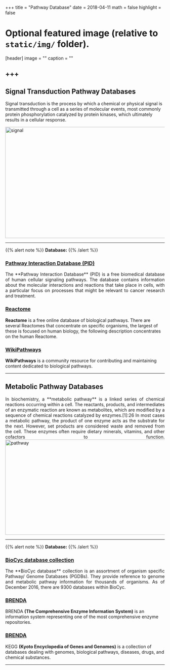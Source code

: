 +++
title = "Pathway Database"
date = 2018-04-11
math = false
highlight = false

# Optional featured image (relative to `static/img/` folder).
[header]
image = ""
caption = ""


+++
---

## Signal Transduction Pathway Databases

Signal transduction is the process by which a chemical or physical signal is transmitted through a cell as a series of molecular events, most commonly protein phosphorylation catalyzed by protein kinases, which ultimately results in a cellular response.

<img src="/img/database/signal.png" width= "700" height="350" alt="signal" align="center">

---
{{% alert note %}}
**Database:** 
{{% /alert %}}

### [Pathway Interaction Database (PID)](https://www.ncbi.nlm.nih.gov/pmc/articles/PMC2686461/)

<p align="justify">The **Pathway Interaction Database** (PID) is a free biomedical database of human cellular signaling pathways. The database contains information about the molecular interactions and reactions that take place in cells, with a particular focus on processes that might be relevant to cancer research and treatment.

### [Reactome](https://twitter.com/reactome)

**Reactome** is a free online database of biological pathways. There are several Reactomes that concentrate on specific organisms, the largest of these is focused on human biology, the following description concentrates on the human Reactome.

### [WikiPathways](https://www.wikipathways.org/index.php/WikiPathways)

**WikiPathways** is a community resource for contributing and maintaining content dedicated to biological pathways.

---

## Metabolic Pathway  Databases

<p align="justify">In biochemistry, a **metabolic pathway** is a linked series of chemical reactions occurring within a cell. The reactants, products, and intermediates of an enzymatic reaction are known as metabolites, which are modified by a sequence of chemical reactions catalyzed by enzymes.[1]:26 In most cases a metabolic pathway, the product of one enzyme acts as the substrate for the next. However, set products are considered waste and removed from the cell. These enzymes often require dietary minerals, vitamins, and other cofactors to function.

<img src="/img/database/pathway.png" width= "600" height="300" alt="pathway" align="center">

---
{{% alert note %}}
**Database:** 
{{% /alert %}}

### [BioCyc database collection](https://biocyc.org/)

<p align="justify">The **BioCyc database** collection is an assortment of organism specific Pathway/ Genome Databases (PGDBs). They provide reference to genome and metabolic pathway information for thousands of organisms. As of December 2016, there are 9300 databases within BioCyc.

### [BRENDA](http://www.brenda-enzymes.org/)

BRENDA **(The Comprehensive Enzyme Information System)** is an information system representing one of the most comprehensive enzyme repositories.

### [BRENDA](http://www.kegg.jp/)

KEGG **(Kyoto Encyclopedia of Genes and Genomes)** is a collection of databases dealing with genomes, biological pathways, diseases, drugs, and chemical substances.

---


             